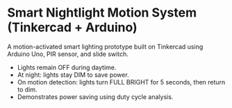 # Smart Nightlight Motion System (Tinkercad + Arduino)
A motion-activated smart lighting prototype built on Tinkercad using Arduino Uno, PIR sensor, and slide switch.  
- Lights remain OFF during daytime.  
- At night: lights stay DIM to save power.  
- On motion detection: lights turn FULL BRIGHT for 5 seconds, then return to dim.  
- Demonstrates power saving using duty cycle analysis.  
